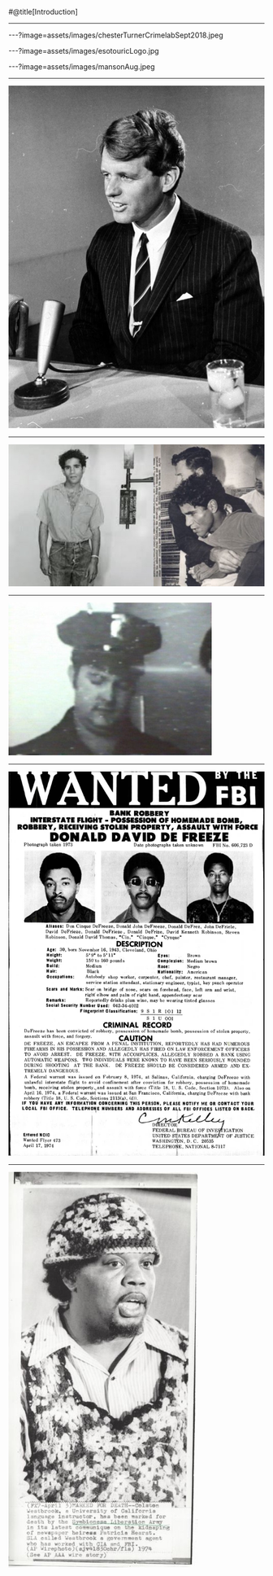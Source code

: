 

#@title[Introduction]

---

---?image=assets/images/chesterTurnerCrimelabSept2018.jpeg


---?image=assets/images/esotouricLogo.jpg



---?image=assets/images/mansonAug.jpeg


---




![Logo](assets/images/RFK.jpg)



---

![Logo](assets/images/Sirhan.jpg)



---

![Logo](assets/images/Thane.jpg)

---

![Logo](assets/images/DDD.jpg)

---


![Logo](assets/images/Westbrook.jpg)








